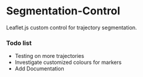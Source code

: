 # Segmentation-Control
Leaflet.js custom control for trajectory segmentation.
<h3>Todo list</h3>
<ul>
<li>Testing on more trajectories</li>
<li>Investigate customized colours for markers</li>
<li>Add Documentation</li>
</ul>
